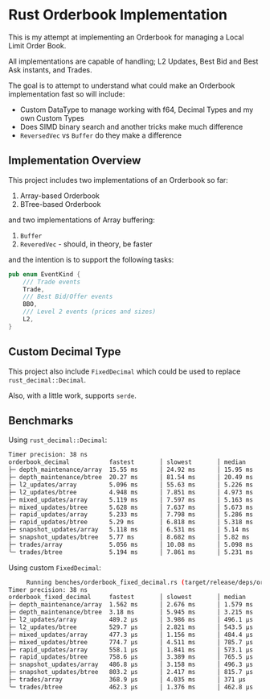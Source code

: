 # Rust Orderbook Implementation

This is my attempt at implementing an Orderbook for managing a Local Limit Order Book.

All implementations are capable of handling; L2 Updates, Best Bid and Best Ask instants, and Trades.

The goal is to attempt to understand what could make an Orderbook implementation fast so will include:

- Custom DataType to manage working with f64, Decimal Types and my own Custom Types
- Does SIMD binary search and another tricks make much difference
- `ReversedVec` vs `Buffer` do they make a difference

## Implementation Overview

This project includes two implementations of an Orderbook so far:

1. Array-based Orderbook
2. BTree-based Orderbook

and two implementations of Array buffering:

1. `Buffer`
2. `ReveredVec` - should, in theory, be faster

and the intention is to support the following tasks:

```rust
pub enum EventKind {
    /// Trade events
    Trade,
    /// Best Bid/Offer events
    BBO,
    /// Level 2 events (prices and sizes)
    L2,
}
```

## Custom Decimal Type

This project also include `FixedDecimal` which could be used to replace `rust_decimal::Decimal`.

Also, with a little work, supports `serde`.

## Benchmarks

Using `rust_decimal::Decimal`:

```bash
Timer precision: 38 ns
orderbook_decimal           fastest       │ slowest       │ median        │ mean          │ samples │ iters
├─ depth_maintenance/array  15.55 ms      │ 24.92 ms      │ 15.95 ms      │ 16.37 ms      │ 100     │ 100
├─ depth_maintenance/btree  20.27 ms      │ 81.54 ms      │ 20.49 ms      │ 21.99 ms      │ 100     │ 100
├─ l2_updates/array         5.096 ms      │ 55.63 ms      │ 5.226 ms      │ 6.477 ms      │ 100     │ 100
├─ l2_updates/btree         4.948 ms      │ 7.851 ms      │ 4.973 ms      │ 5.059 ms      │ 100     │ 100
├─ mixed_updates/array      5.119 ms      │ 7.597 ms      │ 5.163 ms      │ 5.322 ms      │ 100     │ 100
├─ mixed_updates/btree      5.628 ms      │ 7.637 ms      │ 5.673 ms      │ 5.841 ms      │ 100     │ 100
├─ rapid_updates/array      5.233 ms      │ 7.798 ms      │ 5.286 ms      │ 5.546 ms      │ 100     │ 100
├─ rapid_updates/btree      5.29 ms       │ 6.818 ms      │ 5.318 ms      │ 5.427 ms      │ 100     │ 100
├─ snapshot_updates/array   5.118 ms      │ 6.531 ms      │ 5.14 ms       │ 5.247 ms      │ 100     │ 100
├─ snapshot_updates/btree   5.77 ms       │ 8.682 ms      │ 5.82 ms       │ 5.966 ms      │ 100     │ 100
├─ trades/array             5.056 ms      │ 10.08 ms      │ 5.098 ms      │ 5.267 ms      │ 100     │ 100
╰─ trades/btree             5.194 ms      │ 7.861 ms      │ 5.231 ms      │ 5.352 ms      │ 100     │ 100
```

Using custom `FixedDecimal`:

```bash
     Running benches/orderbook_fixed_decimal.rs (target/release/deps/orderbook_fixed_decimal-898d9311a58564a5)
Timer precision: 38 ns
orderbook_fixed_decimal     fastest       │ slowest       │ median        │ mean          │ samples │ iters
├─ depth_maintenance/array  1.562 ms      │ 2.676 ms      │ 1.579 ms      │ 1.617 ms      │ 100     │ 100
├─ depth_maintenance/btree  3.18 ms       │ 5.945 ms      │ 3.215 ms      │ 3.305 ms      │ 100     │ 100
├─ l2_updates/array         489.2 µs      │ 3.986 ms      │ 496.1 µs      │ 625.7 µs      │ 100     │ 100
├─ l2_updates/btree         529.7 µs      │ 2.821 ms      │ 543.5 µs      │ 625 µs        │ 100     │ 100
├─ mixed_updates/array      477.3 µs      │ 1.156 ms      │ 484.4 µs      │ 521.6 µs      │ 100     │ 100
├─ mixed_updates/btree      774.7 µs      │ 4.511 ms      │ 785.7 µs      │ 879.8 µs      │ 100     │ 100
├─ rapid_updates/array      558.1 µs      │ 1.841 ms      │ 573.1 µs      │ 651.6 µs      │ 100     │ 100
├─ rapid_updates/btree      758.6 µs      │ 3.389 ms      │ 765.5 µs      │ 835.9 µs      │ 100     │ 100
├─ snapshot_updates/array   486.8 µs      │ 3.158 ms      │ 496.3 µs      │ 559.3 µs      │ 100     │ 100
├─ snapshot_updates/btree   803.2 µs      │ 2.417 ms      │ 815.7 µs      │ 887.2 µs      │ 100     │ 100
├─ trades/array             368.9 µs      │ 4.035 ms      │ 371 µs        │ 432.3 µs      │ 100     │ 100
╰─ trades/btree             462.3 µs      │ 1.376 ms      │ 462.8 µs      │ 510.5 µs      │ 100     │ 100
```
